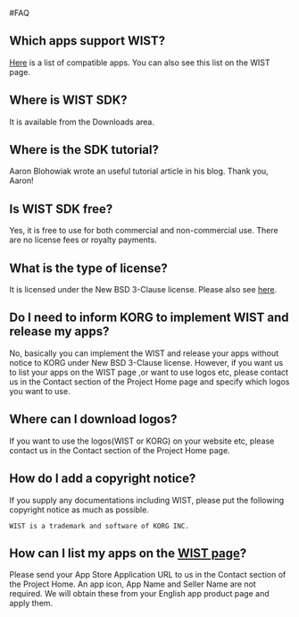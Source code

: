 #FAQ

## Which apps support WIST?
[Here](https://code.google.com/p/korg-wist-sdk/wiki/CompatibleApps) is a list of compatible apps. You can also see this list on the WIST page.

## Where is WIST SDK?
It is available from the Downloads area.

## Where is the SDK tutorial?
Aaron Blohowiak wrote an useful tutorial article in his blog. Thank you, Aaron!

## Is WIST SDK free?
Yes, it is free to use for both commercial and non-commercial use. There are no license fees or royalty payments.

## What is the type of license?
It is licensed under the New BSD 3-Clause license. Please also see [here](WISTSDK/COPYING).

## Do I need to inform KORG to implement WIST and release my apps?
No, basically you can implement the WIST and release your apps without notice to KORG under New BSD 3-Clause license. However, if you want us to list your apps on the WIST page ,or want to use logos etc, please contact us in the Contact section of the Project Home page and specify which logos you want to use.

## Where can I download logos?
If you want to use the logos(WIST or KORG) on your website etc, please contact us in the Contact section of the Project Home page.

## How do I add a copyright notice?
If you supply any documentations including WIST, please put the following copyright notice as much as possible.

```
WIST is a trademark and software of KORG INC.
```

## How can I list my apps on the [WIST page](http://www.korguser.net/wist/)?
Please send your App Store Application URL to us in the Contact section of the Project Home. An app icon, App Name and Seller Name are not required. We will obtain these from your English app product page and apply them.